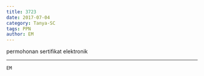 ```yaml
---
title: 3723
date: 2017-07-04
category: Tanya-SC
tags: PPN
author: EM
---
```


permohonan sertifikat elektronik

---



`EM`
